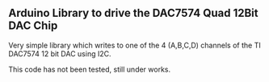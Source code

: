 Arduino Library to drive the DAC7574 Quad 12Bit DAC Chip
----

Very simple library which writes to one of the 4 (A,B,C,D) channels of the
TI DAC7574 12 bit DAC using I2C.

This code has not been tested, still under works.
